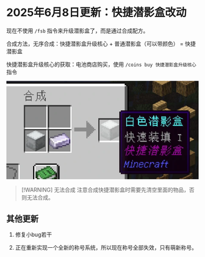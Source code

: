 
# 2025年6月8日更新：快捷潜影盒改动

现在不使用 `/fsb` 指令来升级潜影盒了，而是通过合成配方。

合成方法，无序合成：快捷潜影盒升级核心 + 普通潜影盒（可以带颜色） = 快捷潜影盒

快捷潜影盒升级核心的获取：电池商店购买，使用 `/coins buy 快捷潜影盒升级核心` 指令

![合成配方](./20250608.webp)

> [!WARNING] 无法合成
> 注意合成快捷潜影盒时需要先清空里面的物品，否则无法合成。

## 其他更新

1. 修复小bug若干

2. 正在重新实现一个全新的称号系统，所以现在称号全部失效，只有萌新称号。